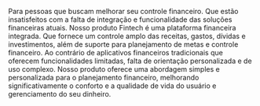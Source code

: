 Para pessoas que buscam melhorar seu controle financeiro.
 Que estão insatisfeitos com a falta de integração e funcionalidade das soluções financeiras atuais.
 Nosso produto Fintech é uma plataforma financeira integrada.
 Que fornece um controle amplo das receitas, gastos, dívidas e investimentos, além de suporte para 
planejamento de metas e controle financeiro.
 Ao contrário de aplicativos financeiros tradicionais que oferecem funcionalidades limitadas, falta de 
orientação personalizada e de uso complexo.
 Nosso produto oferece uma abordagem simples e personalizada para o planejamento financeiro, 
melhorando significativamente o conforto e a qualidade de vida do usuário e gerenciamento do seu 
dinheiro.
